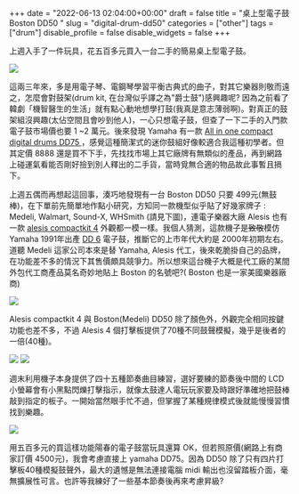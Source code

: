 +++ 
date = "2022-06-13 02:04:00+00:00" 
draft = false title = "桌上型電子鼓 Boston DD50 " 
slug = "digital-drum-dd50" 
categories = ["other"] 
tags = ["drum"] 
disable_profile = false 
disable_widgets = false 
+++

上週入手了一件玩具，花五百多元買入一台二手的簡易桌上型電子鼓。

![](https://i.imgur.com/LeKXTwo.jpg)

這兩三年來，多是用電子琴、電鋼琴學習平衡古典式的曲子，對其它樂器則敬而遠之，怎麼會對鼓架(drum kit, 在台灣似乎譯之為"爵士鼓")感興趣呢? 因為之前看了韓劇「機智醫生的生活」就有點心動地想學打鼓(我真是意志薄弱啊)。對真正的鼓架組沒興趣(太佔空間且會吵到他人)，一心只想電子鼓，但查了一下二手的入門款電子鼓市場價也要 1 ~2 萬元。後來發現 Yamaha 有一款 [All in one compact digital drums DD75 ](https://tw.yamaha.com/zh/products/musical_instruments/entertainment/dd-75/index.html)，感覺這種簡潔式的迷你鼓組好像較適合我這種初學者。但其定價 8888 還是買不下手，先找找市場上其它廠牌有無類似的產品，再到網路上碰運氣看能否剛好撿到別人釋出的二手貨，當時覓無合適的物品故此事暫且搹下。

上週五偶而再想起這回事，湊巧地發現有一台 Boston DD50 只要 499元(無鼓棒)，在下單前先簡單地作點小研究，方知同一款機型似乎貼了好幾家牌子 : Medeli, Walmart, Sound-X, WHSmith (請見下圖)，連電子樂器大廠 Alesis 也有一款 [alesis compactkit 4](https://www.alesis.com/products/view/compactkit-4) 外觀都一模一樣。我個人猜測，這款機子是~~致敬~~模仿 Yamaha 1991年出產 [DD 6](https://www.yamaha.com/en/about/innovation/collection/detail/4004/) 電子鼓，推斷它的上市年代大約是 2000年初期左右。道聽 Medeli 這家公司本來是替 Yamaha, Alesis 代工，後來乾脆掛自己的品牌，在功能差不多的情況下其售價頗具競爭力。所以想來這台機子大概是代工廠的某間外包代工商產品莫名奇妙地貼上 Boston 的名號吧?( Boston 也是一家美國樂器廠商)

![](https://i.imgur.com/RSR206M.png)

Alesis compactkit 4 與 Boston(Medeli) DD50 除了顏色外，外觀完全相同按鍵功能也差不多，不過 Alesis  4 個打擊板提供了70種不同鼓聲模擬，幾乎是後者的一倍(40種)。

![](https://i.imgur.com/h0oDv6n.png)
![](https://i.imgur.com/sxn6Vok.png)

週末利用機子本身提供了四十五種節奏曲目練習，選好要練的節奏後中間的 LCD  小螢幕會有小黑點閃爍打擊指示，就像太鼓達人電玩玩家要及時跟好準確地把鼓棒敲到指定的板子。一開始當然眼手忙不過，但掌握了某種規律模式後就能慢慢習慣找到樂趣。

![](https://i.imgur.com/LddfNb3.png)

用五百多元的買這樣功能陽春的電子鼓當玩具還算 OK，但若照原價(網路上有商家訂價 4500元)，我會考慮直接上 yamaha DD75。因為 DD50 除了只有四片打擊板40種模擬鼓聲外，最大的遺憾是無法連接電腦 midi 輸出也沒留踏板介面，毫無擴展性可言。也許等我練好了一些基本節奏後再來考慮昇級?
